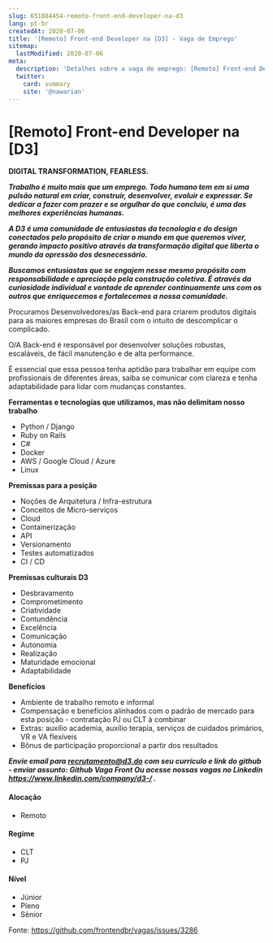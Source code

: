 ```yaml
---
slug: 651884454-remoto-front-end-developer-na-d3
lang: pt-br
createdAt: 2020-07-06
title: '[Remoto] Front-end Developer na [D3] - Vaga de Emprego'
sitemap:
  lastModified: 2020-07-06
meta:
  description: 'Detalhes sobre a vaga de emprego: [Remoto] Front-end Developer na [D3]'
  twitter:
    card: summary
    site: '@nawarian'
---
```


# [Remoto] Front-end Developer na [D3]

**DIGITAL TRANSFORMATION, FEARLESS.**

***Trabalho é muito mais que um emprego. Todo humano tem em si uma pulsão natural em criar, construir, desenvolver, evoluir e expressar. Se dedicar a fazer com prazer e se orgulhar do que concluiu, é uma das melhores experiências humanas.***

***A D3 é uma comunidade de entusiastas da tecnologia e do design conectados pelo propósito de criar o mundo em que queremos viver, gerando impacto positivo através da transformação digital que liberta o mundo da opressão dos desnecessário.***

***Buscamos entusiastas que se engajem nesse mesmo propósito com responsabilidade e apreciação pela construção coletiva. É através da curiosidade individual e vontade de aprender continuamente uns com os outros que enriquecemos e fortalecemos a nossa comunidade.***

Procuramos Desenvolvedores/as Back-end para criarem produtos digitais para as maiores empresas do Brasil com o intuito de descomplicar o complicado.

O/A Back-end é responsável por desenvolver soluções robustas, escaláveis, de fácil manutenção e de alta performance.

É essencial que essa pessoa tenha aptidão para trabalhar em equipe com profissionais de diferentes áreas, saiba se comunicar com clareza e tenha adaptabilidade para lidar com mudanças constantes.

**Ferramentas e tecnologias que utilizamos, mas não delimitam nosso trabalho**

- Python / Django
- Ruby on Rails
- C#
- Docker
- AWS / Google Cloud / Azure
- Linux

**Premissas para a posição**

- Noções de Arquitetura / Infra-estrutura
- Conceitos de Micro-serviços
- Cloud
- Containerização
- API
- Versionamento
- Testes automatizados
- CI / CD

**Premissas culturais D3**

- Desbravamento
- Comprometimento
- Criatividade
- Contundência
- Excelência
- Comunicação
- Autonomia
- Realização
- Maturidade emocional
- Adaptabilidade

**Benefícios**

- Ambiente de trabalho remoto e informal
- Compensação e benefícios alinhados com o padrão de mercado para esta posição - contratação PJ ou CLT à combinar
- Extras: auxílio academia, auxílio terapia, serviços de cuidados primários, VR e VA flexíveis
- Bônus de participação proporcional a partir dos resultados

**_Envie email para recrutamento@d3.do com seu currículo e link do github - enviar assunto: Github Vaga Front
Ou acesse nossas vagas no Linkedin https://www.linkedin.com/company/d3-/ ._** 



#### Alocação
- Remoto

#### Regime
- CLT
- PJ

#### Nível
- Júnior
- Pleno
- Sênior




Fonte: https://github.com/frontendbr/vagas/issues/3286